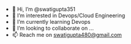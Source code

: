 - 👋 Hi, I’m @swatigupta351
- 👀 I’m interested in Devops/Cloud Engineering
- 🌱 I’m currently learning Devops
- 💞️ I’m looking to collaborate on ...
- 📫 Reach me on swatigupta480@gmail.com
